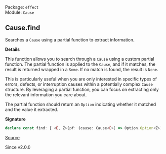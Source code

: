 Package: `effect`<br />
Module: `Cause`<br />

## Cause.find

Searches a `Cause` using a partial function to extract information.

**Details**

This function allows you to search through a `Cause` using a custom partial
function. The partial function is applied to the `Cause`, and if it matches,
the result is returned wrapped in a `Some`. If no match is found, the result
is `None`.

This is particularly useful when you are only interested in specific types of
errors, defects, or interruption causes within a potentially complex `Cause`
structure. By leveraging a partial function, you can focus on extracting only
the relevant information you care about.

The partial function should return an `Option` indicating whether it matched
and the value it extracted.

**Signature**

```ts
declare const find: { <E, Z>(pf: (cause: Cause<E>) => Option.Option<Z>): (self: Cause<E>) => Option.Option<Z>; <E, Z>(self: Cause<E>, pf: (cause: Cause<E>) => Option.Option<Z>): Option.Option<Z>; }
```

[Source](https://github.com/Effect-TS/effect/tree/main/packages/effect/src/Cause.ts#L1171)

Since v2.0.0